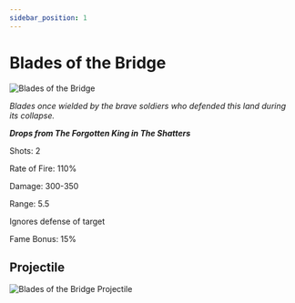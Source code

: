 ```yaml
---
sidebar_position: 1
---
```

# Blades of the Bridge

![Blades of the Bridge](https://vwiki.valorserver.com/api/item/picture/Blades%20of%20the%20Bridge)

<i>Blades once wielded by the brave soldiers who defended this land during its collapse.</i>

<b><i>Drops from The Forgotten King in The Shatters</i></b>

Shots: 2

Rate of Fire: 110%

Damage: 300-350

Range: 5.5

Ignores defense of target

Fame Bonus: 15%



## Projectile

![Blades of the Bridge Projectile](https://cdn.discordapp.com/attachments/953134990428868629/969065261074366474/blades_of_the_bridge.gif)

